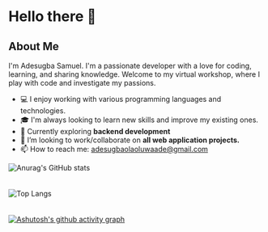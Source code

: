 # Hello there 👋

<!--
**samscript18/samscript18** is a ✨ _special_ ✨ repository because its `README.md` (this file) appears on your GitHub profile.-->


## About Me

I'm Adesugba Samuel. I'm a passionate developer with a love for coding, learning, and sharing knowledge. Welcome to my virtual workshop, where I play with code and investigate my passions.

-  💻 I enjoy working with various programming languages and technologies.
-  🎓 I'm always looking to learn new skills and improve my existing ones.
-  🌱 Currently exploring <strong>backend development</strong>
-  👯 I’m looking to work/collaborate on <strong>all web application projects.</strong>
-  📫 How to reach me: adesugbaolaoluwaade@gmail.com


![Anurag's GitHub stats](https://github-readme-stats.vercel.app/api?username=samscript18&show_icons=true&bg_color=00000000)
<br>
<br>
<br>
![Top Langs](https://github-readme-stats.vercel.app/api/top-langs/?username=samscript18&layout=compact)
<br>
<br>
<br>
[![Ashutosh's github activity graph](https://github-readme-activity-graph.vercel.app/graph?username=samscript18&theme=dracula)](https://github.com/ashutosh00710/github-readme-activity-graph)
